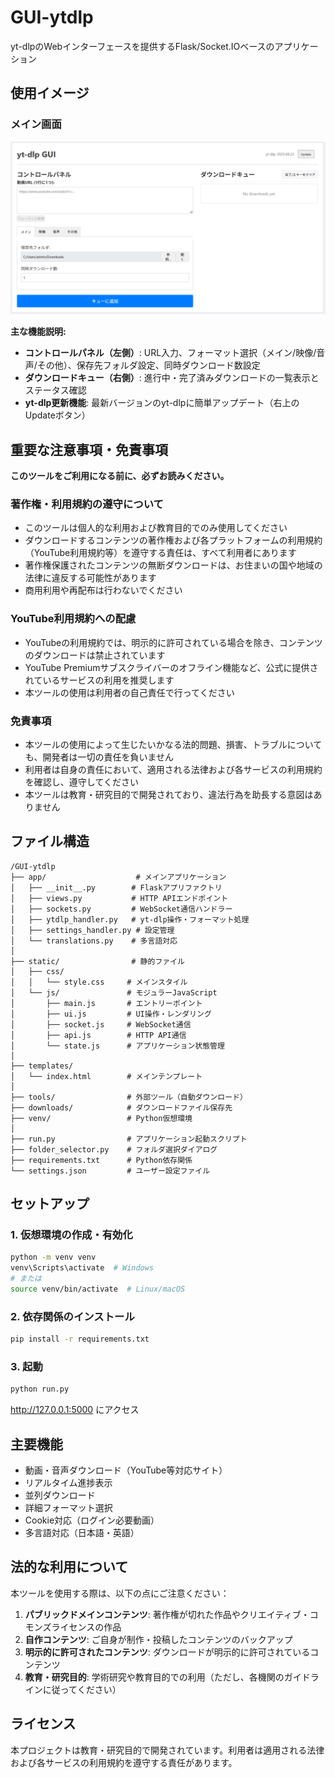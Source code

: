 # GUI-ytdlp

yt-dlpのWebインターフェースを提供するFlask/Socket.IOベースのアプリケーション

## 使用イメージ

### メイン画面

![メイン画面](images/screenshot-main.png)

**主な機能説明:**
- **コントロールパネル（左側）**: URL入力、フォーマット選択（メイン/映像/音声/その他）、保存先フォルダ設定、同時ダウンロード数設定
- **ダウンロードキュー（右側）**: 進行中・完了済みダウンロードの一覧表示とステータス確認
- **yt-dlp更新機能**: 最新バージョンのyt-dlpに簡単アップデート（右上のUpdateボタン）

## 重要な注意事項・免責事項

**このツールをご利用になる前に、必ずお読みください。**

### 著作権・利用規約の遵守について
- このツールは個人的な利用および教育目的でのみ使用してください
- ダウンロードするコンテンツの著作権および各プラットフォームの利用規約（YouTube利用規約等）を遵守する責任は、すべて利用者にあります
- 著作権保護されたコンテンツの無断ダウンロードは、お住まいの国や地域の法律に違反する可能性があります
- 商用利用や再配布は行わないでください

### YouTube利用規約への配慮
- YouTubeの利用規約では、明示的に許可されている場合を除き、コンテンツのダウンロードは禁止されています
- YouTube Premiumサブスクライバーのオフライン機能など、公式に提供されているサービスの利用を推奨します
- 本ツールの使用は利用者の自己責任で行ってください

### 免責事項
- 本ツールの使用によって生じたいかなる法的問題、損害、トラブルについても、開発者は一切の責任を負いません
- 利用者は自身の責任において、適用される法律および各サービスの利用規約を確認し、遵守してください
- 本ツールは教育・研究目的で開発されており、違法行為を助長する意図はありません

## ファイル構造

```
/GUI-ytdlp
├── app/                    # メインアプリケーション
│   ├── __init__.py        # Flaskアプリファクトリ
│   ├── views.py           # HTTP APIエンドポイント
│   ├── sockets.py         # WebSocket通信ハンドラー
│   ├── ytdlp_handler.py   # yt-dlp操作・フォーマット処理
│   ├── settings_handler.py # 設定管理
│   └── translations.py    # 多言語対応
│
├── static/                # 静的ファイル
│   ├── css/
│   │   └── style.css     # メインスタイル
│   └── js/               # モジュラーJavaScript
│       ├── main.js       # エントリーポイント
│       ├── ui.js         # UI操作・レンダリング
│       ├── socket.js     # WebSocket通信
│       ├── api.js        # HTTP API通信
│       └── state.js      # アプリケーション状態管理
│
├── templates/
│   └── index.html        # メインテンプレート
│
├── tools/                # 外部ツール（自動ダウンロード）
├── downloads/            # ダウンロードファイル保存先
├── venv/                 # Python仮想環境
│
├── run.py                # アプリケーション起動スクリプト
├── folder_selector.py    # フォルダ選択ダイアログ
├── requirements.txt      # Python依存関係
└── settings.json         # ユーザー設定ファイル
```

## セットアップ

### 1. 仮想環境の作成・有効化
```bash
python -m venv venv
venv\Scripts\activate  # Windows
# または
source venv/bin/activate  # Linux/macOS
```

### 2. 依存関係のインストール
```bash
pip install -r requirements.txt
```

### 3. 起動
```bash
python run.py
```

<http://127.0.0.1:5000> にアクセス

## 主要機能

- 動画・音声ダウンロード（YouTube等対応サイト）
- リアルタイム進捗表示
- 並列ダウンロード
- 詳細フォーマット選択
- Cookie対応（ログイン必要動画）
- 多言語対応（日本語・英語）

## 法的な利用について

本ツールを使用する際は、以下の点にご注意ください：

1. **パブリックドメインコンテンツ**: 著作権が切れた作品やクリエイティブ・コモンズライセンスの作品
2. **自作コンテンツ**: ご自身が制作・投稿したコンテンツのバックアップ
3. **明示的に許可されたコンテンツ**: ダウンロードが明示的に許可されているコンテンツ
4. **教育・研究目的**: 学術研究や教育目的での利用（ただし、各機関のガイドラインに従ってください）


## ライセンス

本プロジェクトは教育・研究目的で開発されています。利用者は適用される法律および各サービスの利用規約を遵守する責任があります。

